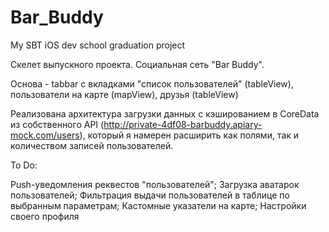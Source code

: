 # Bar_Buddy
My SBT iOS dev school graduation project


Скелет выпускного проекта.
Социальная сеть "Bar Buddy".

Основа - tabbar с вкладками "список пользователей" (tableView), пользователи на карте (mapView), друзья (tableView)

Реализована архитектура загрузки данных c кэшированием в CoreData из собственного API (http://private-4df08-barbuddy.apiary-mock.com/users), который я намерен расширить как полями, так и количеством записей пользователей.

To Do:

Push-уведомления реквестов "пользователей";
Загрузка аватарок пользователей;
Фильтрация выдачи пользователей в таблице по выбранным параметрам;
Кастомные указатели на карте;
Настройки своего профиля


